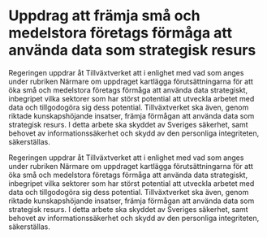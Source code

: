 # Uppdrag att främja små och medelstora företags förmåga att använda data som strategisk resurs

Regeringen uppdrar åt Tillväxtverket att i enlighet med vad som anges under rubriken Närmare om uppdraget kartlägga förutsättningarna för att öka små och medelstora företags förmåga att använda data strategiskt, inbegripet vilka sektorer som har störst potential att utveckla arbetet med data och tillgodogöra sig dess potential. Tillväxtverket ska även, genom riktade kunskapshöjande insatser, främja förmågan att använda data som strategisk resurs. I detta arbete ska skyddet av Sveriges säkerhet, samt behovet av informationssäkerhet och skydd av den personliga integriteten, säkerställas.

Regeringen uppdrar åt Tillväxtverket att i enlighet med vad som anges under rubriken Närmare om uppdraget kartlägga förutsättningarna för att öka små och medelstora företags förmåga att använda data strategiskt, inbegripet vilka sektorer som har störst potential att utveckla arbetet med data och tillgodogöra sig dess potential. Tillväxtverket ska även, genom riktade kunskapshöjande insatser, främja förmågan att använda data som strategisk resurs. I detta arbete ska skyddet av Sveriges säkerhet, samt behovet av informationssäkerhet och skydd av den personliga integriteten, säkerställas.
